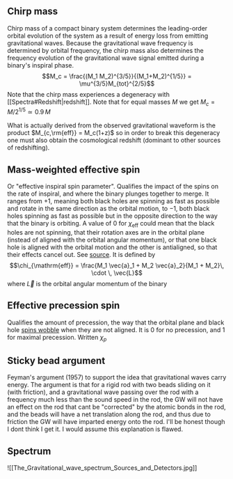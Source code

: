 
## Chirp mass
Chirp mass of a compact binary system determines the leading-order orbital evolution of the system as a result of energy loss from emitting gravitational waves. Because the gravitational wave frequency is determined by orbital frequency, the chirp mass also determines the frequency evolution of the gravitational wave signal emitted during a binary's inspiral phase.$$M_c = \frac{(M_1 M_2)^{3/5}}{(M_1+M_2)^{1/5}} = \mu^{3/5}M_{tot}^{2/5}$$Note that the chirp mass experiences a degeneracy with [[Spectra#Redshift|redshift]]. Note that for equal masses $M$ we get $M_c = M/2^{1/5} \simeq 0.9\,M$


What is actually derived from the observed gravitational waveform is the product $M_{c,\rm{eff}} = M_c(1+z)$ so in order to break this degeneracy one must also obtain the cosmological redshift (dominant to other sources of redshifting).


## Mass-weighted effective spin
Or "effective inspiral spin parameter". Qualifies the impact of the spins on the rate of inspiral, and where the binary plunges together to merge. It ranges from +1, meaning both black holes are spinning as fast as possible and rotate in the same direction as the orbital motion, to −1, both black holes spinning as fast as possible but in the opposite direction to the way that the binary is orbiting. A value of 0 for $\chi_\mathrm{eff}$ could mean that the black holes are not spinning, that their rotation axes are in the orbital plane (instead of aligned with the orbital angular momentum), or that one black hole is aligned with the orbital motion and the other is antialigned, so that their effects cancel out. See [source](https://cplberry.com/2017/06/01/gw170104/#GW170104-properties). It is defined by $$\chi_{\mathrm{eff}} = \frac{M_1 \vec{a}_1 + M_2 \vec{a}_2}{M_1 + M_2}\, \cdot \, \vec{L}$$where $\vec{L}$ is the orbital angular momentum of the binary


## Effective precession spin
Qualifies the amount of precession, the way that the orbital plane and black hole [spins wobble](http://www.youtube.com/watch?v=S2vp7iVWrkE "YouTube: Simulation of GW170104") when they are not aligned. It is 0 for no precession, and 1 for maximal precession. Written $\chi_p$ 


## Sticky bead argument
Feyman's argument (1957) to support the idea that gravitational waves carry energy. The argument is that for a rigid rod with two beads sliding on it (with friction), and a gravitational wave passing over the rod with a frequency much less than the sound speed in the rod, the GW will not have an effect on the rod that cant be "corrected" by the atomic bonds in the rod, and the beads will have a net translation along the rod, and thus due to friction the GW will have imparted energy onto the rod. I'll be honest though I dont think I get it. I would assume this explanation is flawed.


## Spectrum 
![[The_Gravitational_wave_spectrum_Sources_and_Detectors.jpg]]